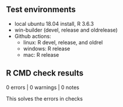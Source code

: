 ## Test environments
* local ubuntu 18.04 install, R 3.6.3
* win-builder (devel, release and oldrelease)
* Github actions:
  * linux: R devel, release, and oldrel
  * windows: R release
  * mac: R release

## R CMD check results
0 errors | 0 warnings | 0 notes

This solves the errors in checks
